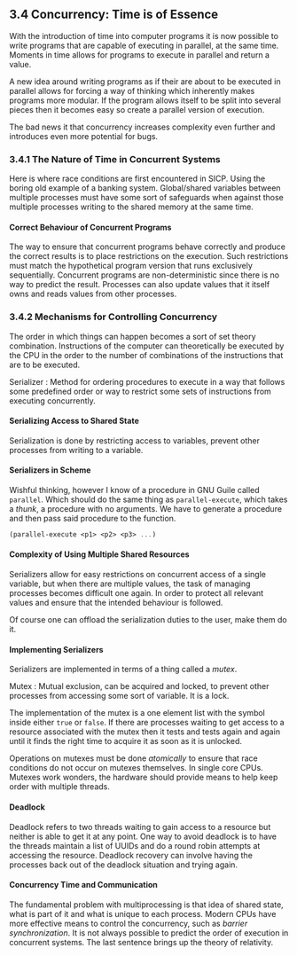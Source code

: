 ## 3.4 Concurrency: Time is of Essence

With the introduction of time into computer programs it is now possible to write
programs that are capable of executing in parallel, at the same time. Moments in
time allows for programs to execute in parallel and return a value.

A new idea around writing programs as if their are about to be executed in parallel
allows for forcing a way of thinking which inherently makes programs more modular.
If the program allows itself to be split into several pieces then it becomes easy
so create a parallel version of execution.

The bad news it that concurrency increases complexity even further and introduces
even more potential for bugs.

### 3.4.1 The Nature of Time in Concurrent Systems

Here is where race conditions are first encountered in SICP. Using the boring old
example of a banking system. Global/shared variables between multiple processes
must have some sort of safeguards when against those multiple processes writing
to the shared memory at the same time.

#### Correct Behaviour of Concurrent Programs

The way to ensure that concurrent programs behave correctly and produce the correct
results is to place restrictions on the execution. Such restrictions must match
the hypothetical program version that runs exclusively sequentially. Concurrent
programs are non-deterministic since there is no way to predict the result. Processes
can also update values that it itself owns and reads values from other processes.

### 3.4.2 Mechanisms for Controlling Concurrency

The order in which things can happen becomes a sort of set theory combination.
Instructions of the computer can theoretically be executed by the CPU in the
order to the number of combinations of the instructions that are to be executed.

Serializer
: Method for ordering procedures to execute in a way that follows some predefined
  order or way to restrict some sets of instructions from executing concurrently.

#### Serializing Access to Shared State

Serialization is done by restricting access to variables, prevent other processes
from writing to a variable.

#### Serializers in Scheme

Wishful thinking, however I know of a procedure in GNU Guile called `parallel`.
Which should do the same thing as `parallel-execute`, which takes a *thunk*, a
procedure with no arguments. We have to generate a procedure and then pass said
procedure to the function.

```scheme
(parallel-execute <p1> <p2> <p3> ...)
```

#### Complexity of Using Multiple Shared Resources

Serializers allow for easy restrictions on concurrent access of a single variable,
but when there are multiple values, the task of managing processes becomes difficult
one again. In order to protect all relevant values and ensure that the intended
behaviour is followed.

Of course one can offload the serialization duties to the user, make them do it.

#### Implementing Serializers

 Serializers are implemented in terms of a thing called a *mutex*.

Mutex
: Mutual exclusion, can be acquired and locked, to prevent other processes from
  accessing some sort of variable. It is a lock. 

The implementation of the mutex
is a one element list with the symbol inside either `true` or `false`. If there
are processes waiting to get access to a resource associated with the mutex then
it tests and tests again and again until it finds the right time to acquire it
as soon as it is unlocked.

Operations on mutexes must be done *atomically* to ensure that race conditions do
not occur on mutexes themselves. In single core CPUs. Mutexes work wonders, the
hardware should provide means to help keep order with multiple threads.

#### Deadlock

Deadlock refers to two threads waiting to gain access to a resource but neither
is able to get it at any point. One way to avoid deadlock is to have the threads
maintain a list of UUIDs and do a round robin attempts at accessing the resource.
Deadlock recovery can involve having the processes back out of the deadlock
situation and trying again.

#### Concurrency Time and Communication

The fundamental problem with multiprocessing is that idea of shared state, what
is part of it and what is unique to each process. Modern CPUs have more effective
means to control the concurrency, such as *barrier synchronization*.
It is not always possible to predict the order of execution in concurrent systems.
The last sentence brings up the theory of relativity.

